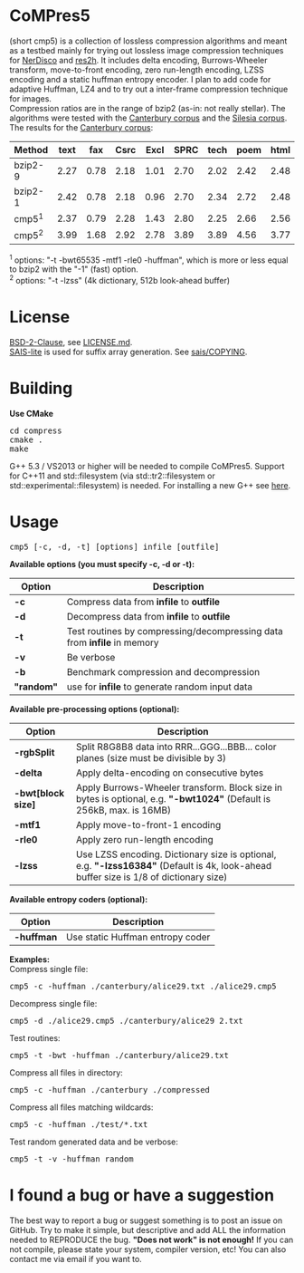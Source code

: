CoMPres5
========
(short cmp5) is a collection of lossless compression algorithms and meant as a testbed mainly for trying out lossless image compression techniques for [NerDisco](https://github.com/HorstBaerbel/NerDisco) and [res2h](https://github.com/HorstBaerbel/res2h). It includes delta encoding, Burrows-Wheeler transform, move-to-front encoding, zero run-length encoding, LZSS encoding and a static huffman entropy encoder. I plan to add code for adaptive Huffman, LZ4 and to try out a inter-frame compression technique for images.  
Compression ratios are in the range of bzip2 (as-in: not really stellar). The algorithms were tested with the [Canterbury corpus](http://corpus.canterbury.ac.nz/descriptions/#cantrbry) and the [Silesia corpus](http://sun.aei.polsl.pl/~sdeor/index.php?page=silesia). The results for the [Canterbury corpus](http://corpus.canterbury.ac.nz/descriptions/#cantrbry):  

Method  | text | fax  | Csrc | Excl | SPRC | tech | poem | html | list | man  | play
--------|------|------|------|------|------|------|------|------|------|------|------
bzip2-9 | 2.27 | 0.78 | 2.18 | 1.01 | 2.70 | 2.02 | 2.42 | 2.48 | 2.79 | 3.33 | 2.53
bzip2-1 | 2.42 | 0.78 | 2.18 | 0.96 | 2.70 | 2.34 | 2.72 | 2.48 | 2.79 | 3.33 | 2.65
cmp5<sup>1</sup>    | 2.37 | 0.79 | 2.28 | 1.43 | 2.80 | 2.25 | 2.66 | 2.56 | 2.90 | 3.44 | 2.66
cmp5<sup>2</sup>   | 3.99 | 1.68 | 2.92 | 2.78 | 3.89 | 3.89 | 4.56 | 3.77 | 3.88 | 4.45 | 4.36
<sup>1</sup> options: "-t -bwt65535 -mtf1 -rle0 -huffman", which is more or less equal to bzip2 with the "-1" (fast) option.  
<sup>2</sup> options: "-t -lzss" (4k dictionary, 512b look-ahead buffer)

License
========
[BSD-2-Clause](http://opensource.org/licenses/BSD-2-Clause), see [LICENSE.md](LICENSE.md).  
[SAIS-lite](https://sites.google.com/site/yuta256/sais) is used for suffix array generation. See [sais/COPYING](sais/COPYING).

Building
========
**Use CMake**

<pre>
cd compress
cmake .
make
</pre>

G++ 5.3 / VS2013 or higher will be needed to compile CoMPres5. Support for C++11 and std::filesystem (via std::tr2::filesystem or std::experimental::filesystem) is needed. For installing a new G++ see [here](http://lektiondestages.blogspot.de/2013/05/installing-and-switching-gccg-versions.html).

Usage
========

<pre>
cmp5 [-c, -d, -t] [options] infile [outfile]
</pre>

**Available options (you must specify -c, -d or -t):**  

Option       | Description
-------------|------------
**-c**       | Compress data from **infile** to **outfile**
**-d**       | Decompress data from **infile** to **outfile**
**-t**       | Test routines by compressing/decompressing data from **infile** in memory
**-v**       | Be verbose
**-b**       | Benchmark compression and decompression
**"random"** | use for **infile** to generate random input data

**Available pre-processing options (optional):**  

Option               | Description
---------------------|------------
**-rgbSplit**        | Split R8G8B8 data into RRR...GGG...BBB... color planes (size must be divisible by 3)
**-delta**           | Apply delta-encoding on consecutive bytes
**-bwt[block size]** | Apply Burrows-Wheeler transform. Block size in bytes is optional, e.g. **"-bwt1024"** (Default is 256kB, max. is 16MB)
**-mtf1**            | Apply move-to-front-1 encoding
**-rle0**            | Apply zero run-length encoding
**-lzss** | Use LZSS encoding. Dictionary size is optional, e.g. **"-lzss16384"** (Default is 4k, look-ahead buffer size is 1/8 of dictionary size)

**Available entropy coders (optional):**  

Option       | Description
-------------|------------
**-huffman** | Use static Huffman entropy coder

**Examples:**  
Compress single file:
<pre>cmp5 -c -huffman ./canterbury/alice29.txt ./alice29.cmp5</pre>
Decompress single file:
<pre>cmp5 -d ./alice29.cmp5 ./canterbury/alice29_2.txt</pre>  
Test routines:
<pre>cmp5 -t -bwt -huffman ./canterbury/alice29.txt</pre> 
Compress all files in directory:
<pre>cmp5 -c -huffman ./canterbury ./compressed</pre>  
Compress all files matching wildcards:
<pre>cmp5 -c -huffman ./test/*.txt</pre>
Test random generated data and be verbose:
<pre>cmp5 -t -v -huffman random</pre>

I found a bug or have a suggestion
========

The best way to report a bug or suggest something is to post an issue on GitHub. Try to make it simple, but descriptive and add ALL the information needed to REPRODUCE the bug. **"Does not work" is not enough!** If you can not compile, please state your system, compiler version, etc! You can also contact me via email if you want to.

